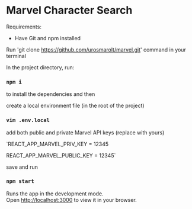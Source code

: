 # Marvel Character Search

Requirements:

- Have Git and npm installed

Run 'git clone https://github.com/urosmarolt/marvel.git' command in your terminal

In the project directory, run:

### `npm i`

to install the dependencies and then

create a local environment file (in the root of the project)

### `vim .env.local`

add both public and private Marvel API keys (replace with yours)

`REACT_APP_MARVEL_PRIV_KEY = 12345

REACT_APP_MARVEL_PUBLIC_KEY = 12345`

save and run 

### `npm start`

Runs the app in the development mode.\
Open [http://localhost:3000](http://localhost:3000) to view it in your browser.
